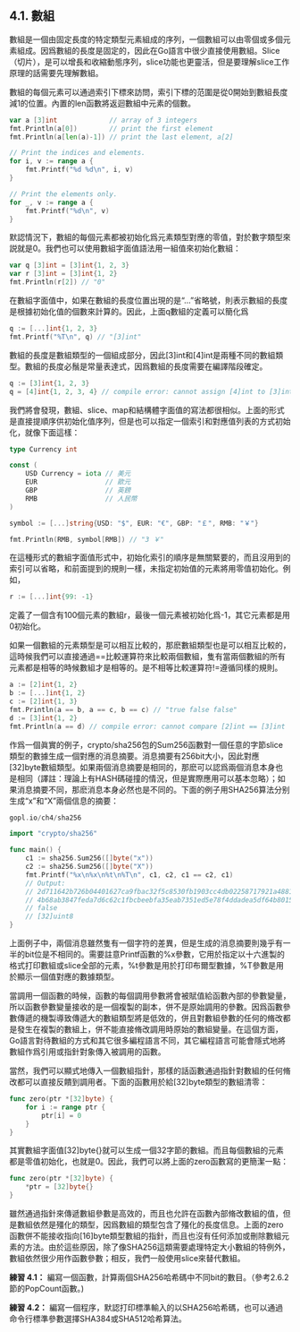 ## 4.1. 數組

數組是一個由固定長度的特定類型元素組成的序列，一個數組可以由零個或多個元素組成。因爲數組的長度是固定的，因此在Go語言中很少直接使用數組。Slice（切片），是可以增長和收縮動態序列，slice功能也更靈活，但是要理解slice工作原理的話需要先理解數組。

數組的每個元素可以通過索引下標來訪問，索引下標的范圍是從0開始到數組長度減1的位置。內置的len函數將返迴數組中元素的個數。

```Go
var a [3]int             // array of 3 integers
fmt.Println(a[0])        // print the first element
fmt.Println(a[len(a)-1]) // print the last element, a[2]

// Print the indices and elements.
for i, v := range a {
	fmt.Printf("%d %d\n", i, v)
}

// Print the elements only.
for _, v := range a {
	fmt.Printf("%d\n", v)
}
```

默認情況下，數組的每個元素都被初始化爲元素類型對應的零值，對於數字類型來説就是0。我們也可以使用數組字面值語法用一組值來初始化數組：

```Go
var q [3]int = [3]int{1, 2, 3}
var r [3]int = [3]int{1, 2}
fmt.Println(r[2]) // "0"
```

在數組字面值中，如果在數組的長度位置出現的是“...”省略號，則表示數組的長度是根據初始化值的個數來計算的。因此，上面q數組的定義可以簡化爲

```Go
q := [...]int{1, 2, 3}
fmt.Printf("%T\n", q) // "[3]int"
```

數組的長度是數組類型的一個組成部分，因此[3]int和[4]int是兩種不同的數組類型。數組的長度必鬚是常量表達式，因爲數組的長度需要在編譯階段確定。

```Go
q := [3]int{1, 2, 3}
q = [4]int{1, 2, 3, 4} // compile error: cannot assign [4]int to [3]int
```

我們將會發現，數組、slice、map和結構體字面值的寫法都很相似。上面的形式是直接提順序供初始化值序列，但是也可以指定一個索引和對應值列表的方式初始化，就像下面這樣：

```Go
type Currency int

const (
	USD Currency = iota // 美元
	EUR                 // 歐元
	GBP                 // 英鎊
	RMB                 // 人民幣
)

symbol := [...]string{USD: "$", EUR: "€", GBP: "￡", RMB: "￥"}

fmt.Println(RMB, symbol[RMB]) // "3 ￥"
```

在這種形式的數組字面值形式中，初始化索引的順序是無關緊要的，而且沒用到的索引可以省略，和前面提到的規則一樣，未指定初始值的元素將用零值初始化。例如，

```Go
r := [...]int{99: -1}
```

定義了一個含有100個元素的數組r，最後一個元素被初始化爲-1，其它元素都是用0初始化。

如果一個數組的元素類型是可以相互比較的，那麽數組類型也是可以相互比較的，這時候我們可以直接通過==比較運算符來比較兩個數組，隻有當兩個數組的所有元素都是相等的時候數組才是相等的。是不相等比較運算符!=遵循同樣的規則。

```Go
a := [2]int{1, 2}
b := [...]int{1, 2}
c := [2]int{1, 3}
fmt.Println(a == b, a == c, b == c) // "true false false"
d := [3]int{1, 2}
fmt.Println(a == d) // compile error: cannot compare [2]int == [3]int
```

作爲一個眞實的例子，crypto/sha256包的Sum256函數對一個任意的字節slice類型的數據生成一個對應的消息摘要。消息摘要有256bit大小，因此對應[32]byte數組類型。如果兩個消息摘要是相同的，那麽可以認爲兩個消息本身也是相同（譯註：理論上有HASH碼碰撞的情況，但是實際應用可以基本忽略）；如果消息摘要不同，那麽消息本身必然也是不同的。下面的例子用SHA256算法分别生成“x”和“X”兩個信息的摘要：

```Go
gopl.io/ch4/sha256

import "crypto/sha256"

func main() {
	c1 := sha256.Sum256([]byte("x"))
	c2 := sha256.Sum256([]byte("X"))
	fmt.Printf("%x\n%x\n%t\n%T\n", c1, c2, c1 == c2, c1)
	// Output:
	// 2d711642b726b04401627ca9fbac32f5c8530fb1903cc4db02258717921a4881
	// 4b68ab3847feda7d6c62c1fbcbeebfa35eab7351ed5e78f4ddadea5df64b8015
	// false
	// [32]uint8
}
```

上面例子中，兩個消息雖然隻有一個字符的差異，但是生成的消息摘要則幾乎有一半的bit位是不相同的。需要註意Printf函數的%x參數，它用於指定以十六進製的格式打印數組或slice全部的元素，%t參數是用於打印布爾型數據，%T參數是用於顯示一個值對應的數據類型。

當調用一個函數的時候，函數的每個調用參數將會被賦值給函數內部的參數變量，所以函數參數變量接收的是一個複製的副本，併不是原始調用的參數。因爲函數參數傳遞的機製導致傳遞大的數組類型將是低效的，併且對數組參數的任何的脩改都是發生在複製的數組上，併不能直接脩改調用時原始的數組變量。在這個方面，Go語言對待數組的方式和其它很多編程語言不同，其它編程語言可能會隱式地將數組作爲引用或指針對象傳入被調用的函數。

當然，我們可以顯式地傳入一個數組指針，那樣的話函數通過指針對數組的任何脩改都可以直接反饋到調用者。下面的函數用於給[32]byte類型的數組清零：

```Go
func zero(ptr *[32]byte) {
	for i := range ptr {
		ptr[i] = 0
	}
}
```

其實數組字面值[32]byte{}就可以生成一個32字節的數組。而且每個數組的元素都是零值初始化，也就是0。因此，我們可以將上面的zero函數寫的更簡潔一點：

```Go
func zero(ptr *[32]byte) {
	*ptr = [32]byte{}
}
```

雖然通過指針來傳遞數組參數是高效的，而且也允許在函數內部脩改數組的值，但是數組依然是殭化的類型，因爲數組的類型包含了殭化的長度信息。上面的zero函數併不能接收指向[16]byte類型數組的指針，而且也沒有任何添加或刪除數組元素的方法。由於這些原因，除了像SHA256這類需要處理特定大小數組的特例外，數組依然很少用作函數參數；相反，我們一般使用slice來替代數組。

**練習 4.1：** 編寫一個函數，計算兩個SHA256哈希碼中不同bit的數目。（參考2.6.2節的PopCount函數。)

**練習 4.2：** 編寫一個程序，默認打印標準輸入的以SHA256哈希碼，也可以通過命令行標準參數選擇SHA384或SHA512哈希算法。
